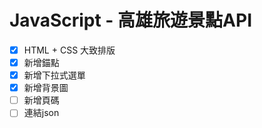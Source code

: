 # JavaScript - 高雄旅遊景點API

- [x] HTML + CSS 大致排版
- [x] 新增錨點
- [x] 新增下拉式選單
- [x] 新增背景圖
- [ ] 新增頁碼
- [ ] 連結json
